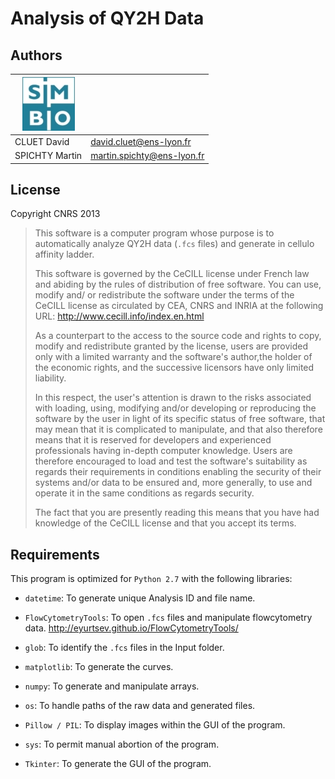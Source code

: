 Analysis of QY2H Data
===

Authors
--

![Simbio Logo](src/Logo.jpg) ||
-----------------------------|------------|
CLUET David | david.cluet@ens-lyon.fr|
SPICHTY Martin | martin.spichty@ens-lyon.fr|


License
--

Copyright CNRS 2013


>This software is a computer program whose purpose is to automatically analyze QY2H data (`.fcs` files)
and generate in cellulo affinity ladder.
>
>This software is governed by the CeCILL  license under French law and abiding
by the rules of distribution of free software. You can use, modify and/ or
redistribute the software under the terms of the CeCILL license as circulated
by CEA, CNRS and INRIA at the following URL:
http://www.cecill.info/index.en.html
>
>As a counterpart to the access to the source code and  rights to copy, modify
and redistribute granted by the license, users are provided only with a limited
warranty  and the software's author,the holder of the economic rights, and the
successive licensors have only limited liability.
>
>In this respect, the user's attention is drawn to the risks associated with
loading, using, modifying and/or developing or reproducing the software by the
user in light of its specific status of free software, that may mean  that it
is complicated to manipulate, and that also therefore means  that it is
reserved for developers  and  experienced professionals having in-depth
computer knowledge. Users are therefore encouraged to load and test the
software's suitability as regards their requirements in conditions enabling
the security of their systems and/or data to be ensured and, more generally,
to use and operate it in the same conditions as regards security.
>
>The fact that you are presently reading this means that you have had knowledge
of the CeCILL license and that you accept its terms.

Requirements
--
This program is optimized for `Python 2.7` with the following libraries:

* `datetime`: To generate unique Analysis ID and file name.

* `FlowCytometryTools`: To open `.fcs` files and manipulate flowcytometry data. http://eyurtsev.github.io/FlowCytometryTools/

* `glob`: To identify the `.fcs` files in the Input folder.

* `matplotlib`: To generate the curves.

* `numpy`: To generate and manipulate arrays.

* `os`: To handle paths of the raw data and generated files.

* `Pillow / PIL`: To display images within the GUI of the program.

* `sys`: To permit manual abortion of the program.

* `Tkinter`: To generate the GUI of the program.

